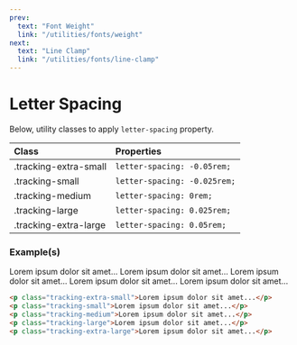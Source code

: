 ```yaml
---
prev:
  text: "Font Weight"
  link: "/utilities/fonts/weight"
next:
  text: "Line Clamp"
  link: "/utilities/fonts/line-clamp"
---
```


# Letter Spacing

Below, utility classes to apply `letter-spacing` property.

| Class                 | Properties                   |
| :-------------------- | :--------------------------- |
| .tracking-extra-small | `letter-spacing: -0.05rem;`  |
| .tracking-small       | `letter-spacing: -0.025rem;` |
| .tracking-medium      | `letter-spacing: 0rem;`      |
| .tracking-large       | `letter-spacing: 0.025rem;`  |
| .tracking-extra-large | `letter-spacing: 0.05rem;`   |

### Example(s)

<div class="flex-column gap-y-2 radius-8 px-6 py-4 mt-8" style="background-color: var(--vp-c-bg-alt);">
  <span class="tracking-extra-small">Lorem ipsum dolor sit amet...</span>
  <span class="tracking-small">Lorem ipsum dolor sit amet...</span>
  <span class="tracking-medium">Lorem ipsum dolor sit amet...</span>
  <span class="tracking-large">Lorem ipsum dolor sit amet...</span>
  <span class="tracking-extra-large">Lorem ipsum dolor sit amet...</span>
</div>

```html
<p class="tracking-extra-small">Lorem ipsum dolor sit amet...</p>
<p class="tracking-small">Lorem ipsum dolor sit amet...</p>
<p class="tracking-medium">Lorem ipsum dolor sit amet...</p>
<p class="tracking-large">Lorem ipsum dolor sit amet...</p>
<p class="tracking-extra-large">Lorem ipsum dolor sit amet...</p>
```
